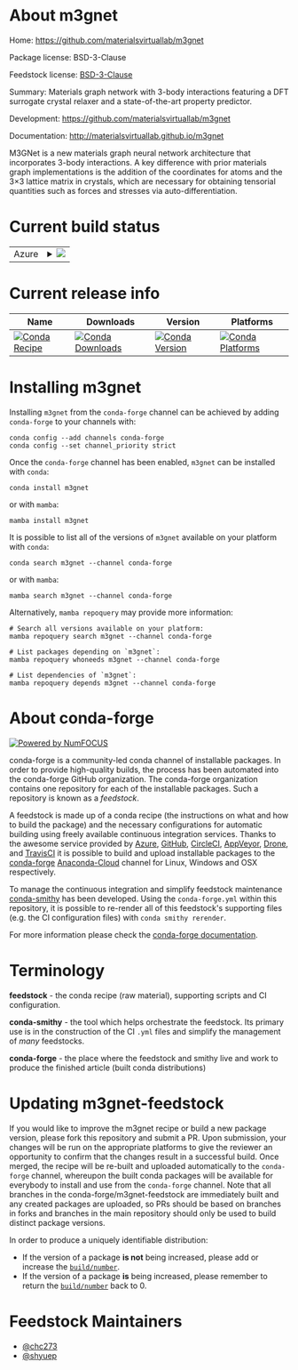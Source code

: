 About m3gnet
============

Home: https://github.com/materialsvirtuallab/m3gnet

Package license: BSD-3-Clause

Feedstock license: [BSD-3-Clause](https://github.com/conda-forge/m3gnet-feedstock/blob/main/LICENSE.txt)

Summary: Materials graph network with 3-body interactions featuring a DFT surrogate crystal relaxer and a state-of-the-art property predictor.

Development: https://github.com/materialsvirtuallab/m3gnet

Documentation: http://materialsvirtuallab.github.io/m3gnet

M3GNet is a new materials graph neural network architecture that incorporates 3-body interactions.
A key difference with prior materials graph implementations is the addition of the coordinates for
atoms and the 3×3 lattice matrix in crystals, which are necessary for obtaining tensorial quantities
such as forces and stresses via auto-differentiation.


Current build status
====================


<table>
    
  <tr>
    <td>Azure</td>
    <td>
      <details>
        <summary>
          <a href="https://dev.azure.com/conda-forge/feedstock-builds/_build/latest?definitionId=16477&branchName=main">
            <img src="https://dev.azure.com/conda-forge/feedstock-builds/_apis/build/status/m3gnet-feedstock?branchName=main">
          </a>
        </summary>
        <table>
          <thead><tr><th>Variant</th><th>Status</th></tr></thead>
          <tbody><tr>
              <td>linux_64_python3.8.____cpython</td>
              <td>
                <a href="https://dev.azure.com/conda-forge/feedstock-builds/_build/latest?definitionId=16477&branchName=main">
                  <img src="https://dev.azure.com/conda-forge/feedstock-builds/_apis/build/status/m3gnet-feedstock?branchName=main&jobName=linux&configuration=linux_64_python3.8.____cpython" alt="variant">
                </a>
              </td>
            </tr><tr>
              <td>linux_64_python3.9.____cpython</td>
              <td>
                <a href="https://dev.azure.com/conda-forge/feedstock-builds/_build/latest?definitionId=16477&branchName=main">
                  <img src="https://dev.azure.com/conda-forge/feedstock-builds/_apis/build/status/m3gnet-feedstock?branchName=main&jobName=linux&configuration=linux_64_python3.9.____cpython" alt="variant">
                </a>
              </td>
            </tr><tr>
              <td>osx_64_python3.8.____cpython</td>
              <td>
                <a href="https://dev.azure.com/conda-forge/feedstock-builds/_build/latest?definitionId=16477&branchName=main">
                  <img src="https://dev.azure.com/conda-forge/feedstock-builds/_apis/build/status/m3gnet-feedstock?branchName=main&jobName=osx&configuration=osx_64_python3.8.____cpython" alt="variant">
                </a>
              </td>
            </tr><tr>
              <td>osx_64_python3.9.____cpython</td>
              <td>
                <a href="https://dev.azure.com/conda-forge/feedstock-builds/_build/latest?definitionId=16477&branchName=main">
                  <img src="https://dev.azure.com/conda-forge/feedstock-builds/_apis/build/status/m3gnet-feedstock?branchName=main&jobName=osx&configuration=osx_64_python3.9.____cpython" alt="variant">
                </a>
              </td>
            </tr>
          </tbody>
        </table>
      </details>
    </td>
  </tr>
</table>

Current release info
====================

| Name | Downloads | Version | Platforms |
| --- | --- | --- | --- |
| [![Conda Recipe](https://img.shields.io/badge/recipe-m3gnet-green.svg)](https://anaconda.org/conda-forge/m3gnet) | [![Conda Downloads](https://img.shields.io/conda/dn/conda-forge/m3gnet.svg)](https://anaconda.org/conda-forge/m3gnet) | [![Conda Version](https://img.shields.io/conda/vn/conda-forge/m3gnet.svg)](https://anaconda.org/conda-forge/m3gnet) | [![Conda Platforms](https://img.shields.io/conda/pn/conda-forge/m3gnet.svg)](https://anaconda.org/conda-forge/m3gnet) |

Installing m3gnet
=================

Installing `m3gnet` from the `conda-forge` channel can be achieved by adding `conda-forge` to your channels with:

```
conda config --add channels conda-forge
conda config --set channel_priority strict
```

Once the `conda-forge` channel has been enabled, `m3gnet` can be installed with `conda`:

```
conda install m3gnet
```

or with `mamba`:

```
mamba install m3gnet
```

It is possible to list all of the versions of `m3gnet` available on your platform with `conda`:

```
conda search m3gnet --channel conda-forge
```

or with `mamba`:

```
mamba search m3gnet --channel conda-forge
```

Alternatively, `mamba repoquery` may provide more information:

```
# Search all versions available on your platform:
mamba repoquery search m3gnet --channel conda-forge

# List packages depending on `m3gnet`:
mamba repoquery whoneeds m3gnet --channel conda-forge

# List dependencies of `m3gnet`:
mamba repoquery depends m3gnet --channel conda-forge
```


About conda-forge
=================

[![Powered by
NumFOCUS](https://img.shields.io/badge/powered%20by-NumFOCUS-orange.svg?style=flat&colorA=E1523D&colorB=007D8A)](https://numfocus.org)

conda-forge is a community-led conda channel of installable packages.
In order to provide high-quality builds, the process has been automated into the
conda-forge GitHub organization. The conda-forge organization contains one repository
for each of the installable packages. Such a repository is known as a *feedstock*.

A feedstock is made up of a conda recipe (the instructions on what and how to build
the package) and the necessary configurations for automatic building using freely
available continuous integration services. Thanks to the awesome service provided by
[Azure](https://azure.microsoft.com/en-us/services/devops/), [GitHub](https://github.com/),
[CircleCI](https://circleci.com/), [AppVeyor](https://www.appveyor.com/),
[Drone](https://cloud.drone.io/welcome), and [TravisCI](https://travis-ci.com/)
it is possible to build and upload installable packages to the
[conda-forge](https://anaconda.org/conda-forge) [Anaconda-Cloud](https://anaconda.org/)
channel for Linux, Windows and OSX respectively.

To manage the continuous integration and simplify feedstock maintenance
[conda-smithy](https://github.com/conda-forge/conda-smithy) has been developed.
Using the ``conda-forge.yml`` within this repository, it is possible to re-render all of
this feedstock's supporting files (e.g. the CI configuration files) with ``conda smithy rerender``.

For more information please check the [conda-forge documentation](https://conda-forge.org/docs/).

Terminology
===========

**feedstock** - the conda recipe (raw material), supporting scripts and CI configuration.

**conda-smithy** - the tool which helps orchestrate the feedstock.
                   Its primary use is in the construction of the CI ``.yml`` files
                   and simplify the management of *many* feedstocks.

**conda-forge** - the place where the feedstock and smithy live and work to
                  produce the finished article (built conda distributions)


Updating m3gnet-feedstock
=========================

If you would like to improve the m3gnet recipe or build a new
package version, please fork this repository and submit a PR. Upon submission,
your changes will be run on the appropriate platforms to give the reviewer an
opportunity to confirm that the changes result in a successful build. Once
merged, the recipe will be re-built and uploaded automatically to the
`conda-forge` channel, whereupon the built conda packages will be available for
everybody to install and use from the `conda-forge` channel.
Note that all branches in the conda-forge/m3gnet-feedstock are
immediately built and any created packages are uploaded, so PRs should be based
on branches in forks and branches in the main repository should only be used to
build distinct package versions.

In order to produce a uniquely identifiable distribution:
 * If the version of a package **is not** being increased, please add or increase
   the [``build/number``](https://docs.conda.io/projects/conda-build/en/latest/resources/define-metadata.html#build-number-and-string).
 * If the version of a package **is** being increased, please remember to return
   the [``build/number``](https://docs.conda.io/projects/conda-build/en/latest/resources/define-metadata.html#build-number-and-string)
   back to 0.

Feedstock Maintainers
=====================

* [@chc273](https://github.com/chc273/)
* [@shyuep](https://github.com/shyuep/)

